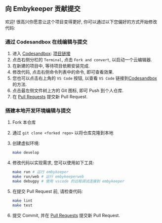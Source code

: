 ## 向 Embykeeper 贡献提交

欢迎! 很高兴你愿意让这个项目变得更好, 你可以通过以下您偏好的方式开始修改代码:

### 通过 Codesandbox 在线编辑与提交

1. 进入 [Codesandbox](https://codesandbox.io/): [项目链接](https://codesandbox.io/s/github/embykeeper/embykeeper/tree/main)
2. 点击右侧分栏的 `Terminal`, 点击 `Fork and convert`, 以启动一个云编辑器.
3. 在新建的项目中, 等待项目依赖安装完成.
4. 修改代码, 点击右侧命令列表中的命令, 即可查看效果.
5. 您也可以点击右上角的 `VS Code` 按钮, 以查看 `VS Code` 链接到[Codesandbox](https://codesandbox.io/) 的方法.
6. 点击最左侧文件树上方的 Git 图标, 即可 Push 到个人仓库.
7. 在 [Pull Requests](https://github.com/embykeeper/embykeeper/pulls) 提交新 Pull Request.

### 搭建本地开发环境编辑与提交

1. Fork 本仓库
2. 通过 `git clone <forked repo>` 以将仓库克隆到本地
3. 创建虚拟环境:

   ```bash
   make develop
   ```

5. 修改代码以实现需求, 您可以使用如下工具:

   ```bash
   make run # 运行 embykeeper
   make run/web # 运行 embykeeperweb
   make debugpy # 使用 vscode 的远程调试连接到 embykeeper
   ```

6. 在提交 Pull Request 前, 请检查代码:

   ```bash
   make lint
   make test
   ```

7. 提交 Commit, 并在 [Pull Requests](https://github.com/embykeeper/embykeeper/pulls) 提交新 Pull Request.
